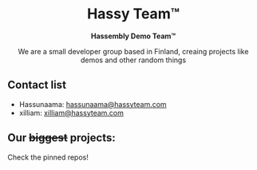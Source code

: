 <h1 align="center">Hassy Team™</h1>
<p align="center"><b>Hassembly Demo Team™</b></p>
<p align="center">We are a small developer group based in Finland, creaing projects like demos and other random things</p>

## Contact list
- Hassunaama: [hassunaama@hassyteam.com](mailto:hassunaama@hassyteam.com)
- xilliam: [xilliam@hassyteam.com](mailto:xilliam@hassyteam.com)

## Our ~~biggest~~ projects:
Check the pinned repos!
